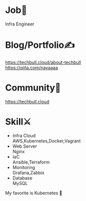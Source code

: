 # Job🏃
  Infra Engineer
# Blog/Portfolio✍
  https://techbull.cloud/about-techbull
  <br>
  https://qiita.com/nayaaaa
  </br>
# Community🙌
  https://techbull.cloud
# Skill⚔
- Infra Cloud
<br>AWS,Kubernetes,Docker,Vagrant</br>
- Web Server
<br>Nginx</br>
- IaC
<br>Ansible,Terraform</br>
- Monitoring
<br>Grafana,Zabbix</br>
- Database
<br>MySQL</br>

My favorite is Kubernetes 🐝

<!---
nayataiyo/nayataiyo is a ✨ special ✨ repository because its `README.md` (this file) appears on your GitHub profile.
You can click the Preview link to take a look at your changes.
--->
